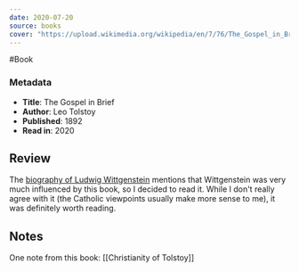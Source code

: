 ```yaml
---
date: 2020-07-20
source: books
cover: "https://upload.wikimedia.org/wikipedia/en/7/76/The_Gospel_in_Brief.jpg"
---
```

#Book

### Metadata
- **Title**: The Gospel in Brief
- **Author**: Leo Tolstoy
- **Published**: 1892
- **Read in**: 2020

## Review
The [biography of Ludwig Wittgenstein](https://www.goodreads.com/book/show/12079.Ludwig_Wittgenstein) mentions that Wittgenstein was very much influenced by this book, so I decided to read it. While I don't really agree with it (the Catholic viewpoints usually make more sense to me), it was definitely worth reading.

## Notes
One note from this book: [[Christianity of Tolstoy]]
